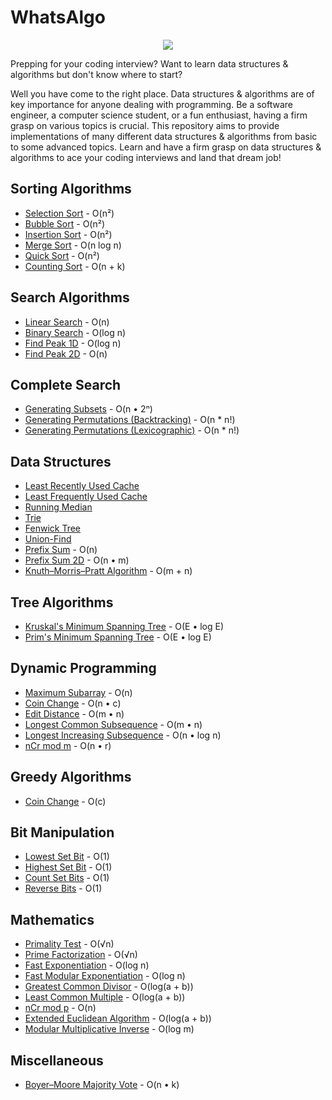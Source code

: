 # WhatsAlgo

<p align="center"><img src="assets/logo.png"></p>

Prepping for your coding interview? Want to learn data structures & algorithms but don't know where to start?

Well you have come to the right place. Data structures & algorithms are of key importance for anyone dealing with programming. Be a software engineer, a computer science student, or a fun enthusiast, having a firm grasp on various topics is crucial. This repository aims to provide implementations of many different data structures & algorithms from basic to some advanced topics. Learn and have a firm grasp on data structures & algorithms to ace your coding interviews and land that dream job!


## Sorting Algorithms

* [Selection Sort](Sorting%20Algorithms/Selection%20Sort/) - O(n²)
* [Bubble Sort](Sorting%20Algorithms/Bubble%20Sort/) - O(n²)
* [Insertion Sort](Sorting%20Algorithms/Insertion%20Sort/) - O(n²)
* [Merge Sort](Sorting%20Algorithms/Merge%20Sort/) - O(n log n)
* [Quick Sort](Sorting%20Algorithms/Quick%20Sort/) - O(n²)
* [Counting Sort](Sorting%20Algorithms/Counting%20Sort/) - O(n + k)


## Search Algorithms

* [Linear Search](Search%20Algorithms/Linear%20Search/) - O(n)
* [Binary Search](Search%20Algorithms/Binary%20Search/) - O(log n)
* [Find Peak 1D](Search%20Algorithms/Find%20Peak%201D/) - O(log n)
* [Find Peak 2D](Search%20Algorithms/Find%20Peak%202D/) - O(n)


## Complete Search

* [Generating Subsets](Complete%20Search/Generating%20Subsets/) - O(n • 2ⁿ)
* [Generating Permutations (Backtracking)](Complete%20Search/Generating%20Permutations%20(Backtracking)/) - O(n * n!)
* [Generating Permutations (Lexicographic)](Complete%20Search/Generating%20Permutations%20(Lexicographic)/) - O(n * n!)


## Data Structures

* [Least Recently Used Cache](Data%20Structures/LRU%20Cache/)
* [Least Frequently Used Cache](Data%20Structures/LFU%20Cache/)
* [Running Median](Data%20Structures/Running%20Median/)
* [Trie](Data%20Structures/Trie/)
* [Fenwick Tree](Data%20Structures/Fenwick%20Tree/)
* [Union-Find](Data%20Structures/Union-Find/)
* [Prefix Sum](Data%20Structures/Prefix%20Sum/) - O(n)
* [Prefix Sum 2D](Data%20Structures/Prefix%20Sum%202D/) - O(n • m)
* [Knuth–Morris–Pratt Algorithm](Data%20Structures/Knuth–Morris–Pratt%20Algorithm/) - O(m + n)


## Tree Algorithms

* [Kruskal's Minimum Spanning Tree](Tree%20Algorithms/Kruskal's%20Minimum%20Spanning%20Tree/) - O(E • log E)
* [Prim's Minimum Spanning Tree](Tree%20Algorithms/Prim's%20Minimum%20Spanning%20Tree/) - O(E • log E)


## Dynamic Programming

* [Maximum Subarray](Dynamic%20Programming/Maximum%20Subarray/) - O(n)
* [Coin Change](Dynamic%20Programming/Coin%20Change/) - O(n • c)
* [Edit Distance](Dynamic%20Programming/Edit%20Distance/) - O(m • n)
* [Longest Common Subsequence](Dynamic%20Programming/Longest%20Common%20Subsequence/) - O(m • n)
* [Longest Increasing Subsequence](Dynamic%20Programming/Longest%20Increasing%20Subsequence/) - O(n • log n)
* [nCr mod m](Dynamic%20Programming/nCr%20mod%20m/) - O(n • r)


## Greedy Algorithms

* [Coin Change](Greedy%20Algorithms/Coin%20Change/) - O(c)


## Bit Manipulation

* [Lowest Set Bit](Bit%20Manipulation/Lowest%20Set%20Bit/) - O(1)
* [Highest Set Bit](Bit%20Manipulation/Highest%20Set%20Bit/) - O(1)
* [Count Set Bits](Bit%20Manipulation/Count%20Set%20Bits/) - O(1)
* [Reverse Bits](Bit%20Manipulation/Reverse%20Bits/) - O(1)


## Mathematics

* [Primality Test](Mathematics/Primality%20Test/) - O(√n)
* [Prime Factorization](Mathematics/Prime%20Factorization/) - O(√n)
* [Fast Exponentiation](Mathematics/Fast%20Exponentiation/) - O(log n)
* [Fast Modular Exponentiation](Mathematics/Fast%20Modular%20Exponentiation/) - O(log n)
* [Greatest Common Divisor](Mathematics/Greatest%20Common%20Divisor/) - O(log(a + b))
* [Least Common Multiple](Mathematics/Least%20Common%20Multiple/) - O(log(a + b))
* [nCr mod p](Mathematics/nCr%20mod%20p/) - O(n)
* [Extended Euclidean Algorithm](Mathematics/Extended%20Euclidean%20Algorithm/) - O(log(a + b))
* [Modular Multiplicative Inverse](Mathematics/Modular%20Multiplicative%20Inverse/) - O(log m)


## Miscellaneous
* [Boyer–Moore Majority Vote](Miscellaneous/Boyer–Moore%20Majority%20Vote/) - O(n • k)
